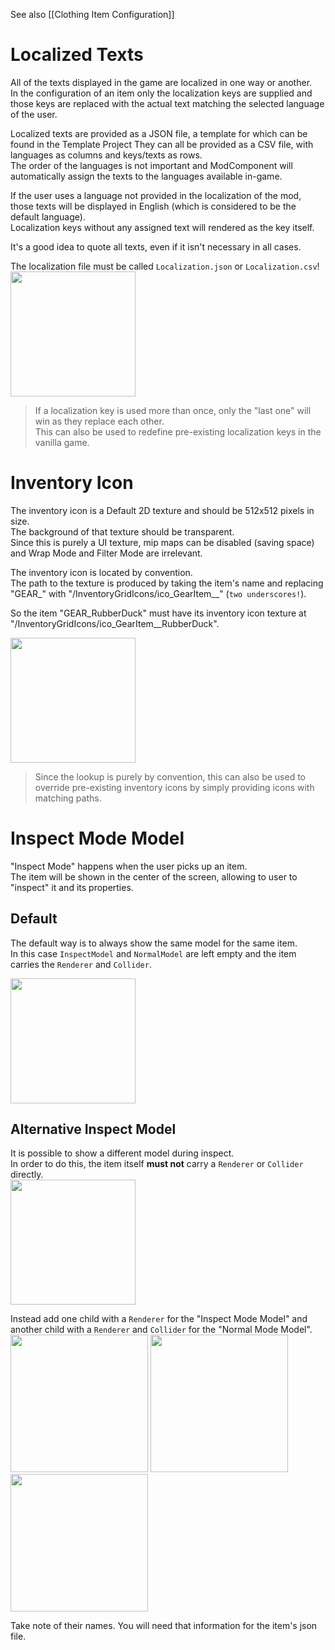 See also [[Clothing Item Configuration]]

# Localized Texts

All of the texts displayed in the game are localized in one way or another.  
In the configuration of an item only the localization keys are supplied and those keys are replaced with the actual text matching the selected language of the user.

Localized texts are provided as a JSON file, a template for which can be found in the Template Project
They can all be provided as a CSV file, with languages as columns and keys/texts as rows.  
The order of the languages is not important and ModComponent will automatically assign the texts to the languages available in-game.

If the user uses a language not provided in the localization of the mod, those texts will be displayed in English (which is considered to be the default language).  
Localization keys without any assigned text will rendered as the key itself.

It's a good idea to quote all texts, even if it isn't necessary in all cases.

The localization file must be called `Localization.json` or `Localization.csv`!  
[<img src="https://raw.githubusercontent.com/ds5678/ModComponent/master/Images/item-configuration/localization.png" height="200">](https://raw.githubusercontent.com/ds5678/ModComponent/master/Images/item-configuration/localization.png)

> If a localization key is used more than once, only the "last one" will win as they replace each other.  
> This can also be used to redefine pre-existing localization keys in the vanilla game.


# Inventory Icon

The inventory icon is a Default 2D texture and should be 512x512 pixels in size.  
The background of that texture should be transparent.  
Since this is purely a UI texture, mip maps can be disabled (saving space) and Wrap Mode and Filter Mode are irrelevant.

The inventory icon is located by convention.  
The path to the texture is produced by taking the item's name and replacing "GEAR_" with "/InventoryGridIcons/ico_GearItem__" (`two underscores!`).

So the item "GEAR_RubberDuck" must have its inventory icon texture at "/InventoryGridIcons/ico_GearItem__RubberDuck".

[<img src="https://raw.githubusercontent.com/ds5678/ModComponent/master/Images/item-configuration/inventory-icon-name.png" height="200">](https://raw.githubusercontent.com/ds5678/ModComponent/master/Images/item-configuration/inventory-icon-name.png)

> Since the lookup is purely by convention, this can also be used to override pre-existing inventory icons by simply providing icons with matching paths.


# Inspect Mode Model

"Inspect Mode" happens when the user picks up an item.  
The item will be shown in the center of the screen, allowing to user to "inspect" it and its properties.

## Default
The default way is to always show the same model for the same item.  
In this case `InspectModel` and `NormalModel` are left empty and the item carries the `Renderer` and `Collider`.

[<img src="https://raw.githubusercontent.com/ds5678/ModComponent/master/Images/item-configuration/inspect-default-01.png" height="200">](https://raw.githubusercontent.com/ds5678/ModComponent/master/Images/item-configuration/inspect-default-01.png)

## Alternative Inspect Model
It is possible to show a different model during inspect.  
In order to do this, the item itself **must not** carry a `Renderer` or `Collider` directly.  
[<img src="https://raw.githubusercontent.com/ds5678/ModComponent/master/Images/item-configuration/inspect-alt-01.png" height="200">](https://raw.githubusercontent.com/ds5678/ModComponent/master/Images/item-configuration/inspect-alt-01.png)

Instead add one child with a `Renderer` for the "Inspect Mode Model" and another child with a `Renderer` and `Collider` for the "Normal Mode Model".  
[<img src="https://raw.githubusercontent.com/ds5678/ModComponent/master/Images/item-configuration/inspect-alt-02.png" width="220">](https://raw.githubusercontent.com/ds5678/ModComponent/master/Images/item-configuration/inspect-alt-02.png) [<img src="https://raw.githubusercontent.com/ds5678/ModComponent/master/Images/item-configuration/inspect-alt-03.png" width="220">](https://raw.githubusercontent.com/ds5678/ModComponent/master/Images/item-configuration/inspect-alt-03.png) [<img src="https://raw.githubusercontent.com/ds5678/ModComponent/master/Images/item-configuration/inspect-alt-04.png" width="220">](https://raw.githubusercontent.com/ds5678/ModComponent/master/Images/item-configuration/inspect-alt-04.png)

Take note of their names. You will need that information for the item's json file.